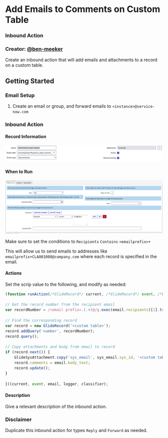 # Add Emails to Comments on Custom Table

### Inbound Action

### Creator: [@ben-meeker](https://github.com/ben-meeker)

Create an inbound action that will add emails and attachments to a record on a custom table.

## Getting Started

### Email Setup

1. Create an email or group, and forward emails to `<instance>@service-now.com`

### Inbound Action

#### Record Information

![Record Information](record_information.png "Record Information")

#### When to Run

![When to Run](when_to_run.png "When to Run")

Make sure to set the conditions to `Recipients` `Contains` `<emailprefix>+`

This will allow us to send emails to addresses like `emailprefix+CLA001008@company.com` where each record is specified in the email.

#### Actions

Set the scrip value to the following, and modify as needed:

```javascript
(function runAction(/*GlideRecord*/ current, /*GlideRecord*/ event, /*EmailWrapper*/ email, /*ScopedEmailLogger*/ logger, /*EmailClassifier*/ classifier) {

// Get the record number from the recipient email
var recordNumber = /<email prefix>.(.+)@/g.exec(email.recipients)[1].trim();

// Find the corresponding record
var record = new GlideRecord('<custom table>');
record.addQuery('number', recordNumber);
record.query();

// Copy attachments and body from email to record
if (record.next()) {
	GlideSysAttachment.copy('sys_email', sys_email.sys_id, '<custom table>', record.sys_id);
	record.comments = email.body_text;
	record.update();
}

})(current, event, email, logger, classifier);
```

#### Description

Give a relevant description of the inbound action.

### Disclaimer

Duplicate this inbound action for types `Reply` and `Forward` as needed.